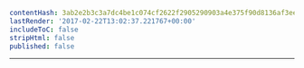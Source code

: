 ```yaml
contentHash: 3ab2e2b3c3a7dc4be1c074cf2622f2905290903a4e375f90d8136af3ee2c1cea
lastRender: '2017-02-22T13:02:37.221767+00:00'
includeToC: false
stripHtml: false
published: false

```
---




































































